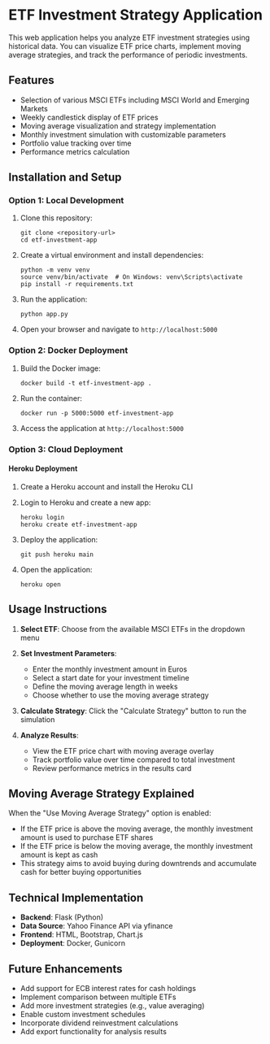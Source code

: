# ETF Investment Strategy Application

This web application helps you analyze ETF investment strategies using historical data. You can visualize ETF price charts, implement moving average strategies, and track the performance of periodic investments.

## Features

- Selection of various MSCI ETFs including MSCI World and Emerging Markets
- Weekly candlestick display of ETF prices
- Moving average visualization and strategy implementation
- Monthly investment simulation with customizable parameters
- Portfolio value tracking over time
- Performance metrics calculation

## Installation and Setup

### Option 1: Local Development

1. Clone this repository:
   ```
   git clone <repository-url>
   cd etf-investment-app
   ```

2. Create a virtual environment and install dependencies:
   ```
   python -m venv venv
   source venv/bin/activate  # On Windows: venv\Scripts\activate
   pip install -r requirements.txt
   ```

3. Run the application:
   ```
   python app.py
   ```

4. Open your browser and navigate to `http://localhost:5000`

### Option 2: Docker Deployment

1. Build the Docker image:
   ```
   docker build -t etf-investment-app .
   ```

2. Run the container:
   ```
   docker run -p 5000:5000 etf-investment-app
   ```

3. Access the application at `http://localhost:5000`

### Option 3: Cloud Deployment

#### Heroku Deployment

1. Create a Heroku account and install the Heroku CLI
2. Login to Heroku and create a new app:
   ```
   heroku login
   heroku create etf-investment-app
   ```

3. Deploy the application:
   ```
   git push heroku main
   ```

4. Open the application:
   ```
   heroku open
   ```

## Usage Instructions

1. **Select ETF**: Choose from the available MSCI ETFs in the dropdown menu
2. **Set Investment Parameters**:
   - Enter the monthly investment amount in Euros
   - Select a start date for your investment timeline
   - Define the moving average length in weeks
   - Choose whether to use the moving average strategy

3. **Calculate Strategy**: Click the "Calculate Strategy" button to run the simulation

4. **Analyze Results**:
   - View the ETF price chart with moving average overlay
   - Track portfolio value over time compared to total investment
   - Review performance metrics in the results card

## Moving Average Strategy Explained

When the "Use Moving Average Strategy" option is enabled:
- If the ETF price is above the moving average, the monthly investment amount is used to purchase ETF shares
- If the ETF price is below the moving average, the monthly investment amount is kept as cash
- This strategy aims to avoid buying during downtrends and accumulate cash for better buying opportunities

## Technical Implementation

- **Backend**: Flask (Python)
- **Data Source**: Yahoo Finance API via yfinance
- **Frontend**: HTML, Bootstrap, Chart.js
- **Deployment**: Docker, Gunicorn

## Future Enhancements

- Add support for ECB interest rates for cash holdings
- Implement comparison between multiple ETFs
- Add more investment strategies (e.g., value averaging)
- Enable custom investment schedules
- Incorporate dividend reinvestment calculations
- Add export functionality for analysis results
